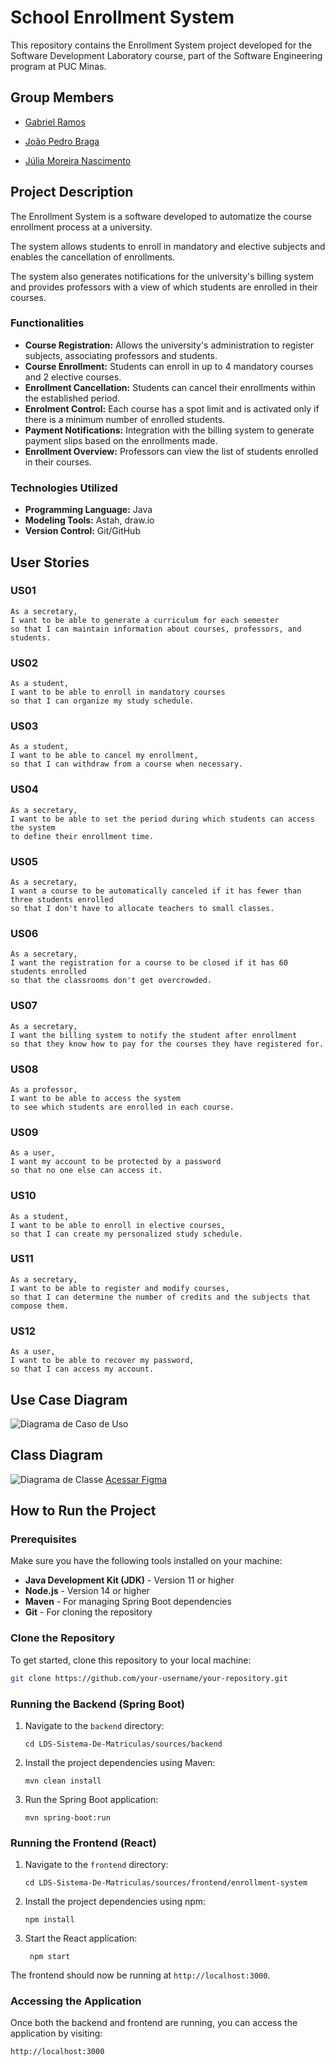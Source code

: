 # School Enrollment System
This repository contains the Enrollment System project developed for the Software Development Laboratory course, part of the Software Engineering program at PUC Minas.

## Group Members
* [Gabriel Ramos](https://github.com/gramos22)

* [João Pedro Braga](https://github.com/joaopedro-braga)

* [Júlia Moreira Nascimento](https://github.com/JulyaMoreyra)

## Project Description
The Enrollment System is a software developed to automatize the course enrollment process at a university.

The system allows students to enroll in mandatory and elective subjects and enables the cancellation of enrollments.

The system also generates notifications for the university's billing system and provides professors with a view of which students are enrolled in their courses.

### Functionalities
* **Course Registration:** Allows the university's administration to register subjects, associating professors and students.
* **Course Enrollment:** Students can enroll in up to 4 mandatory courses and 2 elective courses.
* **Enrollment Cancellation:** Students can cancel their enrollments within the established period.
* **Enrolment Control:** Each course has a spot limit and is activated only if there is a minimum number of enrolled students.
* **Payment Notifications:** Integration with the billing system to generate payment slips based on the enrollments made.
* **Enrollment Overview:** Professors can view the list of students enrolled in their courses.

### Technologies Utilized
* **Programming Language:** Java
* **Modeling Tools:** Astah, draw.io
* **Version Control:** Git/GitHub

## User Stories

### US01
```
As a secretary,
I want to be able to generate a curriculum for each semester
so that I can maintain information about courses, professors, and students.
```

### US02
```
As a student,
I want to be able to enroll in mandatory courses
so that I can organize my study schedule.
```

### US03
```
As a student,
I want to be able to cancel my enrollment,
so that I can withdraw from a course when necessary.
```

### US04
```
As a secretary,
I want to be able to set the period during which students can access the system
to define their enrollment time.
```

### US05
```
As a secretary,
I want a course to be automatically canceled if it has fewer than three students enrolled
so that I don't have to allocate teachers to small classes.
```

### US06
```
As a secretary,
I want the registration for a course to be closed if it has 60 students enrolled
so that the classrooms don't get overcrowded.
```

### US07
```
As a secretary,
I want the billing system to notify the student after enrollment
so that they know how to pay for the courses they have registered for.
```

### US08
```
As a professor,
I want to be able to access the system
to see which students are enrolled in each course.
```

### US09
```
As a user,
I want my account to be protected by a password
so that no one else can access it.
```

### US10
```
As a student,
I want to be able to enroll in elective courses,
so that I can create my personalized study schedule.
```

### US11
```
As a secretary, 
I want to be able to register and modify courses, 
so that I can determine the number of credits and the subjects that compose them.
```

### US12
```
As a user, 
I want to be able to recover my password, 
so that I can access my account.
```

## Use Case Diagram

![Diagrama de Caso de Uso](docs/UseCaseDiagram.png)

## Class Diagram

![Diagrama de Classe](docs/ClassDiagram.png)
[Acessar Figma](https://www.figma.com/board/Th7yAG7cy99eHgFXyXoaOa/Class-Diagram---Enrollment-System?node-id=0-1&t=nfERT34drKPhAzjv-0)

## How to Run the Project

### Prerequisites

Make sure you have the following tools installed on your machine:
- **Java Development Kit (JDK)** - Version 11 or higher
- **Node.js** - Version 14 or higher
- **Maven** - For managing Spring Boot dependencies
- **Git** - For cloning the repository

### Clone the Repository

To get started, clone this repository to your local machine:

```bash
git clone https://github.com/your-username/your-repository.git
````

### Running the Backend (Spring Boot)
1. Navigate to the `backend` directory:
   
    ```
    cd LDS-Sistema-De-Matriculas/sources/backend
    ```
3. Install the project dependencies using Maven:
    ```
    mvn clean install
    ``` 
4. Run the Spring Boot application:
    ```
    mvn spring-boot:run
    ```
### Running the Frontend (React)

1. Navigate to the `frontend` directory:
   
   ```
   cd LDS-Sistema-De-Matriculas/sources/frontend/enrollment-system
   ```
3. Install the project dependencies using npm:
   ```
   npm install
   ```
4. Start the React application:
   ```
    npm start
   ```
The frontend should now be running at `http://localhost:3000`.

### Accessing the Application
Once both the backend and frontend are running, you can access the application by visiting:
```
http://localhost:3000
```

